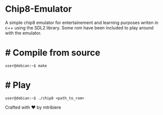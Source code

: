 # Chip8-Emulator
A simple chip8 emulator for entertainement and learning purposes writen in c++ using the SDL2 library.
Some rom have been included to play around with the emulator.

# # Compile from source
```console
user@debian:~$ make
```

# # Play 
```console
user@debian:~$ ./chip8 <path_to_rom>
```
Crafted with :heart: by mtribiere

